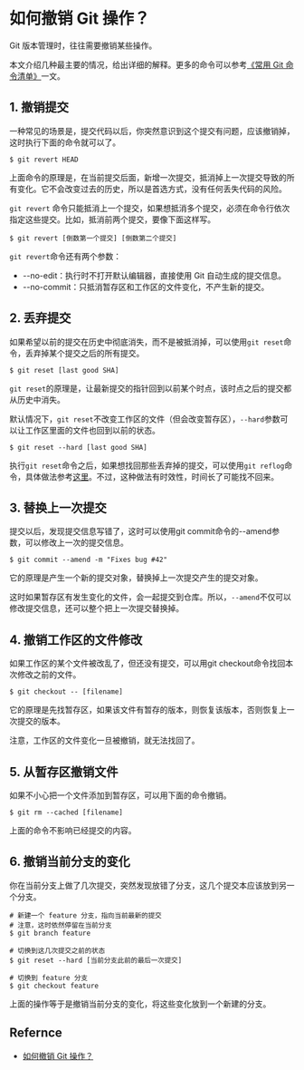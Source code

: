 # 如何撤销 Git 操作？
Git 版本管理时，往往需要撤销某些操作。

本文介绍几种最主要的情况，给出详细的解释。更多的命令可以参考[《常用 Git 命令清单》](https://www.ruanyifeng.com/blog/2015/12/git-cheat-sheet.html)一文。
## 1. 撤销提交
一种常见的场景是，提交代码以后，你突然意识到这个提交有问题，应该撤销掉，这时执行下面的命令就可以了。
```
$ git revert HEAD
```
上面命令的原理是，在当前提交后面，新增一次提交，抵消掉上一次提交导致的所有变化。它不会改变过去的历史，所以是首选方式，没有任何丢失代码的风险。

`git revert` 命令只能抵消上一个提交，如果想抵消多个提交，必须在命令行依次指定这些提交。比如，抵消前两个提交，要像下面这样写。
```
$ git revert [倒数第一个提交] [倒数第二个提交]
```
`git revert`命令还有两个参数：
- --no-edit：执行时不打开默认编辑器，直接使用 Git 自动生成的提交信息。
- --no-commit：只抵消暂存区和工作区的文件变化，不产生新的提交。
## 2. 丢弃提交
如果希望以前的提交在历史中彻底消失，而不是被抵消掉，可以使用`git reset`命令，丢弃掉某个提交之后的所有提交。
```
$ git reset [last good SHA]
```
`git reset`的原理是，让最新提交的指针回到以前某个时点，该时点之后的提交都从历史中消失。

默认情况下，`git reset`不改变工作区的文件（但会改变暂存区），`--hard`参数可以让工作区里面的文件也回到以前的状态。
```
$ git reset --hard [last good SHA]
```
执行`git reset`命令之后，如果想找回那些丢弃掉的提交，可以使用`git reflog`命令，具体做法参考[这里](https://github.blog/2015-06-08-how-to-undo-almost-anything-with-git/#redo-after-undo-local)。不过，这种做法有时效性，时间长了可能找不回来。
## 3. 替换上一次提交
提交以后，发现提交信息写错了，这时可以使用git commit命令的--amend参数，可以修改上一次的提交信息。
```
$ git commit --amend -m "Fixes bug #42"
```
它的原理是产生一个新的提交对象，替换掉上一次提交产生的提交对象。

这时如果暂存区有发生变化的文件，会一起提交到仓库。所以，`--amend`不仅可以修改提交信息，还可以整个把上一次提交替换掉。
## 4. 撤销工作区的文件修改
如果工作区的某个文件被改乱了，但还没有提交，可以用git checkout命令找回本次修改之前的文件。
```
$ git checkout -- [filename]
```
它的原理是先找暂存区，如果该文件有暂存的版本，则恢复该版本，否则恢复上一次提交的版本。

注意，工作区的文件变化一旦被撤销，就无法找回了。
## 5. 从暂存区撤销文件
如果不小心把一个文件添加到暂存区，可以用下面的命令撤销。
```
$ git rm --cached [filename]
```
上面的命令不影响已经提交的内容。
## 6. 撤销当前分支的变化
你在当前分支上做了几次提交，突然发现放错了分支，这几个提交本应该放到另一个分支。
```
# 新建一个 feature 分支，指向当前最新的提交
# 注意，这时依然停留在当前分支
$ git branch feature

# 切换到这几次提交之前的状态
$ git reset --hard [当前分支此前的最后一次提交]

# 切换到 feature 分支
$ git checkout feature
```
上面的操作等于是撤销当前分支的变化，将这些变化放到一个新建的分支。

## Refernce
- [如何撤销 Git 操作？](http://www.ruanyifeng.com/blog/2019/12/git-undo.html)